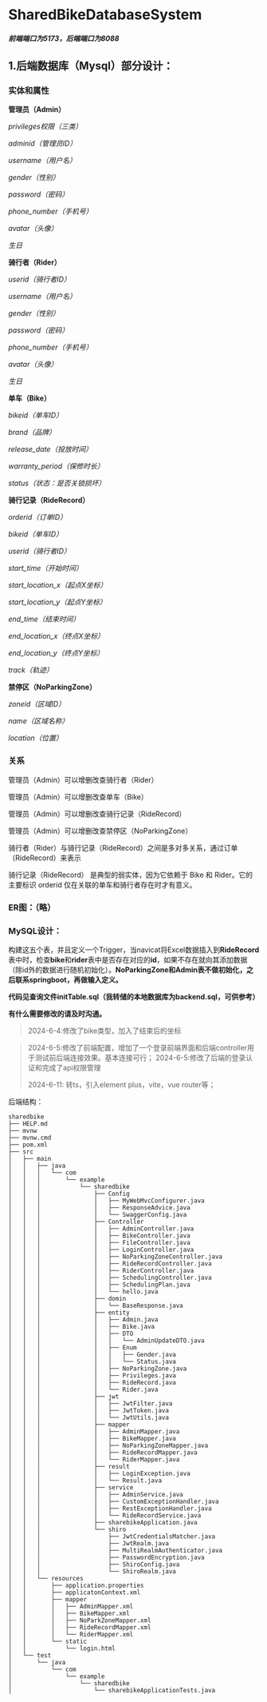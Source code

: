 # SharedBikeDatabaseSystem

##### 前端端口为5173，后端端口为8088



## **1.后端数据库（Mysql）部分设计：**

### **实体和属性**

**管理员（Admin）**

*privileges权限（三类）*

*adminid（管理员ID）*

*username（用户名）*

*gender（性别）*

*password（密码）*

*phone_number（手机号）*

*avatar（头像）*

*生日*

**骑行者（Rider）**

*userid（骑行者ID）*

*username（用户名）*

*gender（性别）*

*password（密码）*

*phone_number（手机号）*

*avatar（头像）*

*生日*

**单车（Bike）**

*bikeid（单车ID）*

*brand（品牌）*

*release_date（投放时间）*

*warranty_period（保修时长）*

*status（状态：是否关锁损坏）*

**骑行记录（RideRecord）**

*orderid（订单ID）*

*bikeid（单车ID）*

*userid（骑行者ID）*

*start_time（开始时间）*

*start_location_x（起点X坐标）*

*start_location_y（起点Y坐标）*

*end_time（结束时间）*

*end_location_x（终点X坐标）*

*end_location_y（终点Y坐标）*

*track（轨迹）*

**禁停区（NoParkingZone）**

*zoneid（区域ID）*

*name（区域名称）*

*location（位置）*

### **关系**

管理员（Admin）可以增删改查骑行者（Rider）

管理员（Admin）可以增删改查单车（Bike）

管理员（Admin）可以增删改查骑行记录（RideRecord）

管理员（Admin）可以增删改查禁停区（NoParkingZone）

骑行者（Rider）与骑行记录（RideRecord）之间是多对多关系，通过订单（RideRecord）来表示

骑行记录（RideRecord） 是典型的弱实体，因为它依赖于 Bike 和 Rider。它的主要标识 orderid 仅在关联的单车和骑行者存在时才有意义。

### **ER**图：（略）

### **MySQL设计：**

构建这五个表，并且定义一个Trigger，当navicat将Excel数据插入到**RideRecord**表中时，检查**bike**和**rider**表中是否存在对应的**id**，如果不存在就向其添加数据（除id外的数据进行随机初始化）。**NoParkingZone和Admin表不做初始化，之后联系springboot，再做输入定义。**

**代码见查询文件initTable.sql（我转储的本地数据库为backend.sql，可供参考）**

**有什么需要修改的请及时沟通。**

> 2024-6-4:修改了bike类型，加入了结束后的坐标

> 2024-6-5:修改了前端配置，增加了一个登录前端界面和后端controller用于测试前后端连接效果。基本连接可行；
> 2024-6-5:修改了后端的登录认证和完成了api权限管理
>
> 2024-6-11: 转ts，引入element plus，vite，vue router等；

后端结构：

```
sharedbike
├── HELP.md
├── mvnw
├── mvnw.cmd
├── pom.xml
├── src
│   ├── main
│   │   ├── java
│   │   │   └── com
│   │   │       └── example
│   │   │           └── sharedbike
│   │   │               ├── Config
│   │   │               │   ├── MyWebMvcConfigurer.java
│   │   │               │   ├── ResponseAdvice.java
│   │   │               │   └── SwaggerConfig.java
│   │   │               ├── Controller
│   │   │               │   ├── AdminController.java
│   │   │               │   ├── BikeController.java
│   │   │               │   ├── FileController.java
│   │   │               │   ├── LoginController.java
│   │   │               │   ├── NoParkingZoneController.java
│   │   │               │   ├── RideRecordController.java
│   │   │               │   ├── RiderController.java
│   │   │               │   ├── SchedulingController.java
│   │   │               │   ├── SchedulingPlan.java
│   │   │               │   └── hello.java
│   │   │               ├── domin
│   │   │               │   └── BaseResponse.java
│   │   │               ├── entity
│   │   │               │   ├── Admin.java
│   │   │               │   ├── Bike.java
│   │   │               │   ├── DTO
│   │   │               │   │   └── AdminUpdateDTO.java
│   │   │               │   ├── Enum
│   │   │               │   │   ├── Gender.java
│   │   │               │   │   └── Status.java
│   │   │               │   ├── NoParkingZone.java
│   │   │               │   ├── Privileges.java
│   │   │               │   ├── RideRecord.java
│   │   │               │   └── Rider.java
│   │   │               ├── jwt
│   │   │               │   ├── JwtFilter.java
│   │   │               │   ├── JwtToken.java
│   │   │               │   └── JwtUtils.java
│   │   │               ├── mapper
│   │   │               │   ├── AdminMapper.java
│   │   │               │   ├── BikeMapper.java
│   │   │               │   ├── NoParkingZoneMapper.java
│   │   │               │   ├── RideRecordMapper.java
│   │   │               │   └── RiderMapper.java
│   │   │               ├── result
│   │   │               │   ├── LoginException.java
│   │   │               │   └── Result.java
│   │   │               ├── service
│   │   │               │   ├── AdminService.java
│   │   │               │   ├── CustomExceptionHandler.java
│   │   │               │   ├── RestExceptionHandler.java
│   │   │               │   └── RideRecordService.java
│   │   │               ├── sharebikeApplication.java
│   │   │               └── shiro
│   │   │                   ├── JwtCredentialsMatcher.java
│   │   │                   ├── JwtRealm.java
│   │   │                   ├── MultiRealmAuthenticator.java
│   │   │                   ├── PasswordEncryption.java
│   │   │                   ├── ShiroConfig.java
│   │   │                   └── ShiroRealm.java
│   │   └── resources
│   │       ├── application.properties
│   │       ├── applicatonContext.xml
│   │       ├── mapper
│   │       │   ├── AdminMapper.xml
│   │       │   ├── BikeMapper.xml
│   │       │   ├── NoParkZoneMapper.xml
│   │       │   ├── RideRecordMapper.xml
│   │       │   └── RiderMapper.xml
│   │       └── static
│   │           └── login.html
│   └── test
│       └── java
│           └── com
│               └── example
│                   └── sharedbike
│                       └── sharebikeApplicationTests.java

```

